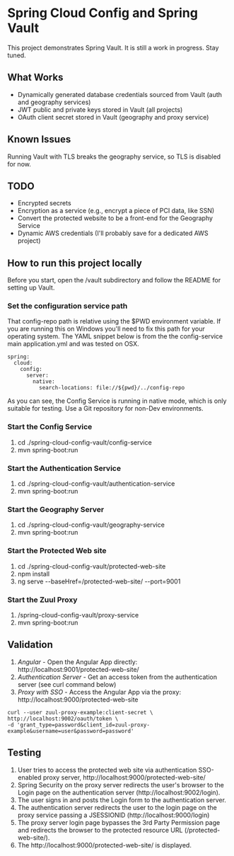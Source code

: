# Spring Cloud Config and Spring Vault

This project demonstrates Spring Vault. It is still a work in progress. Stay tuned.

## What Works
* Dynamically generated database credentials sourced from Vault (auth and geography services)
* JWT public and private keys stored in Vault (all projects)
* OAuth client secret stored in Vault (geography and proxy service)

## Known Issues
Running Vault with TLS breaks the geography service, so TLS is disabled for now.

## TODO
* Encrypted secrets
* Encryption as a service (e.g., encrypt a piece of PCI data, like SSN)
* Convert the protected website to be a front-end for the Geography Service
* Dynamic AWS credentials (I'll probably save for a dedicated AWS project)

## How to run this project locally

Before you start, open the /vault subdirectory and follow the README for setting up Vault.

### Set the configuration service path

That config-repo path is relative using the $PWD environment variable. If you are running
this on Windows you'll need to fix this path for your operating system. The YAML
snippet below is from the the config-service main application.yml and was tested on OSX.

```
spring:
  cloud:
    config:
      server:
        native:
          search-locations: file://${pwd}/../config-repo
```

As you can see, the Config Service is running in native mode, which is only suitable for testing.
Use a Git repository for non-Dev environments.

### Start the Config Service
1) cd ./spring-cloud-config-vault/config-service
2) mvn spring-boot:run

### Start the Authentication Service
1) cd ./spring-cloud-config-vault/authentication-service
2) mvn spring-boot:run

### Start the Geography Server
1) cd ./spring-cloud-config-vault/geography-service
2) mvn spring-boot:run

### Start the Protected Web site
1) cd ./spring-cloud-config-vault/protected-web-site
2) npm install
3) ng serve --baseHref=/protected-web-site/ --port=9001

### Start the Zuul Proxy
1) /spring-cloud-config-vault/proxy-service
2) mvn spring-boot:run


## Validation

1. *Angular* - Open the Angular App directly: http://localhost:9001/protected-web-site/
2. *Authentication Server* - Get an access token from the authentication server (see curl command below)
3. *Proxy with SSO* - Access the Angular App via the proxy: http://localhost:9000/protected-web-site

```   
curl --user zuul-proxy-example:client-secret \
http://localhost:9002/oauth/token \
-d 'grant_type=password&client_id=zuul-proxy-example&username=user&password=password'
```

## Testing
1) User tries to access the protected web site via authentication SSO-enabled proxy server, http://localhost:9000/protected-web-site/
2) Spring Security on the proxy server redirects the user's browser to the Login page on the authentication server (http://localhost:9002/login).
3) The user signs in and posts the Login form to the authentication server.
4) The authentication server redirects the user to the login page on the proxy service passing a JSESSIONID (http://localhost:9000/login)
5) The proxy server login page bypasses the 3rd Party Permission page and redirects the browser to the protected resource URL (/protected-web-site/).
6) The http://localhost:9000/protected-web-site/ is displayed.
